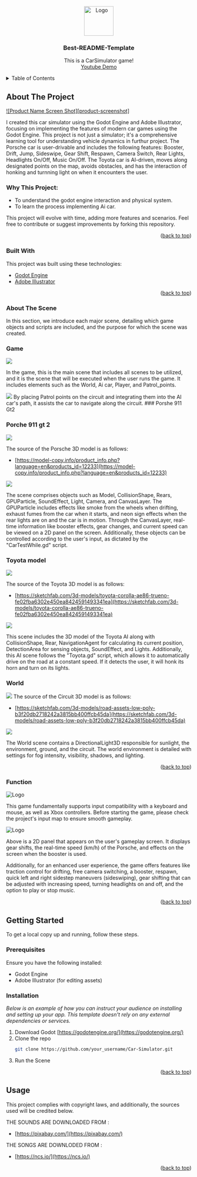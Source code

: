 <!-- Improved compatibility of back to top link: See: https://github.com/othneildrew/Best-README-Template/pull/73 -->
<a name="readme-top"></a>

<!-- PROJECT LOGO -->
<br />
<div align="center">
  <a href="https://https://github.com/Hojun-pot/Carsimulator_With_Godot">
    <img src="images/Project_logo_ai.png" alt="Logo" width="80" height="80">
  </a>

  <h3 align="center">Best-README-Template</h3>

  <p align="center">
    This is a CarSimulator game!
    <br />
    <a href="https://youtu.be/seASWeBMgls">Youtube Demo</a>
  </p>
</div>



<!-- TABLE OF CONTENTS -->
<details>
  <summary>Table of Contents</summary>
  <ol>
    <li>
      <a href="#about-the-project">About The Project</a>
      <ul>
        <li><a href="#built-with">Built With</a></li>
        <li><a href="#about-the-scene">About The Scene</a></li>
        <li><a href="#function">Function</a></li>
      </ul>
    </li>
    <li>
      <a href="#getting-started">Getting Started</a>
      <ul>
        <li><a href="#prerequisites">Prerequisites</a></li>
        <li><a href="#installation">Installation</a></li>
      </ul>
    </li>
  </ol>
</details>



<!-- ABOUT THE PROJECT -->
## About The Project

[![Product Name Screen Shot][product-screenshot]](https://example.com)

I created this car simulator using the Godot Engine and Adobe Illustrator, focusing on implementing the features of modern car games using the Godot Engine. This project is not just a simulator; it's a comprehensive learning tool for understanding vehicle dynamics in furthur project. The Porsche car is user-drivable and includes the following features: Booster, Drift, Jump, Sideswipe, Gear Shift, Respawn, Camera Switch, Rear Lights, Headlights On/Off, Music On/Off. The Toyota car is AI-driven, moves along designated points on the map, avoids obstacles, and has the interaction of honking and turnning light on when it encounters the user.

### Why This Project:
* To understand the godot engine interaction and physical system.
* To learn the process implementing Ai car.

This project will evolve with time, adding more features and scenarios. Feel free to contribute or suggest improvements by forking this repository.

<p align="right">(<a href="#readme-top">back to top</a>)</p>




### Built With

This project was built using these technologies:

* [Godot Engine](https://godotengine.org/)
* [Adobe Illustrator](https://www.adobe.com/products/illustrator.html)

<p align="right">(<a href="#readme-top">back to top</a>)</p>

### About The Scene
In this section, we introduce each major scene, detailing which game objects and scripts are included, and the purpose for which the scene was created.

### Game
<img src="images/GameScene.png">

In the game, this is the main scene that includes all scenes to be utilized, and it is the scene that will be executed when the user runs the game. 
It includes elements such as the World, Ai car, Player, and Patrol_points. 

<img src="images/WaypointsOnCar.png">
By placing Patrol points on the circuit and integrating them into the AI car's path, it assists the car to navigate along the circuit.
### Porshe 911 Gt2

### Porche 911 gt 2

<img src="images/PorscheScreenshot.png">

The source of the Porsche 3D model is as follows: 

* [https://model-copy.info/product_info.php?language=en&products_id=12233](https://model-copy.info/product_info.php?language=en&products_id=12233)

<img src="images/PorcsheScene">

 The scene comprises objects such as Model, CollisionShape, Rears, GPUParticle, SoundEffect, Light, Camera, and CanvasLayer. The GPUParticle includes effects like smoke from the wheels when drifting, exhaust fumes from the car when it starts, and neon sign effects when the rear lights are on and the car is in motion. Through the CanvasLayer, real-time information like booster effects, gear changes, and current speed can be viewed on a 2D panel on the screen. Additionally, these objects can be controlled according to the user's input, as dictated by the "CarTestWhile.gd" script.

### Toyota model

<img src="images/ToyotaScreenshot.png">

The source of the Toyota 3D model is as follows:  

* [https://sketchfab.com/3d-models/toyota-corolla-ae86-trueno-fe02fba6302e450ea8424591493341ea](https://sketchfab.com/3d-models/toyota-corolla-ae86-trueno-fe02fba6302e450ea8424591493341ea)


<img src="images/ToyotaScene.png">

This scene includes the 3D model of the Toyota AI along with CollisionShape, Rear, NavigationAgent for calculating its current position, DetectionArea for sensing objects, SoundEffect, and Lights. Additionally, this AI scene follows the "Toyota.gd" script, which allows it to automatically drive on the road at a constant speed. If it detects the user, it will honk its horn and turn on its lights.

### World

<img src="images/WorldScreenshot.png">
The source of the Circuit 3D model is as follows:  

* [https://sketchfab.com/3d-models/road-assets-low-poly-b3f20db2718242a3815bb400ffcb45da](https://sketchfab.com/3d-models/road-assets-low-poly-b3f20db2718242a3815bb400ffcb45da)

<img src="images/WorkdScebe.png">

The World scene contains a DirectionalLight3D responsible for sunlight, the environment, ground, and the circuit. The world environment is detailed with settings for fog intensity, visibility, shadows, and lighting.

<p align="right">(<a href="#readme-top">back to top</a>)</p>

### Function

<img src="images/input.png" alt="Logo">

This game fundamentally supports input compatibility with a keyboard and mouse, as well as Xbox controllers. 
Before starting the game, please check the project's input map to ensure smooth gameplay.

<img src="images/2DUiPannel.png" alt="Logo">

Above is a 2D panel that appears on the user's gameplay screen. It displays gear shifts, the real-time speed (km/h) of the Porsche, and effects on the screen when the booster is used.

Additionally, for an enhanced user experience, the game offers features like traction control for drifting, free camera switching, a booster, respawn, quick left and right sidestep maneuvers (sideswiping), gear shifting that can be adjusted with increasing speed, turning headlights on and off, and the option to play or stop music.

<p align="right">(<a href="#readme-top">back to top</a>)</p>

<!-- GETTING STARTED -->
## Getting Started

To get a local copy up and running, follow these steps.

### Prerequisites

Ensure you have the following installed:
* Godot Engine
* Adobe Illustrator (for editing assets)

### Installation

_Below is an example of how you can instruct your audience on installing and setting up your app. This template doesn't rely on any external dependencies or services._

1. Download Godot [https://godotengine.org/](https://godotengine.org/)
2. Clone the repo
   ```sh
   git clone https://github.com/your_username/Car-Simulator.git
3. Run the Scene

<p align="right">(<a href="#readme-top">back to top</a>)</p>



<!-- USAGE EXAMPLES -->
## Usage

This project complies with copyright laws, and additionally, the sources used will be credited below.

THE SOUNDS ARE DOWNLOADED FROM :
* [https://pixabay.com/](https://pixabay.com/)

THE SONGS ARE DOWNLODED FROM :
* [https://ncs.io/](https://ncs.io/)

<p align="right">(<a href="#readme-top">back to top</a>)</p>